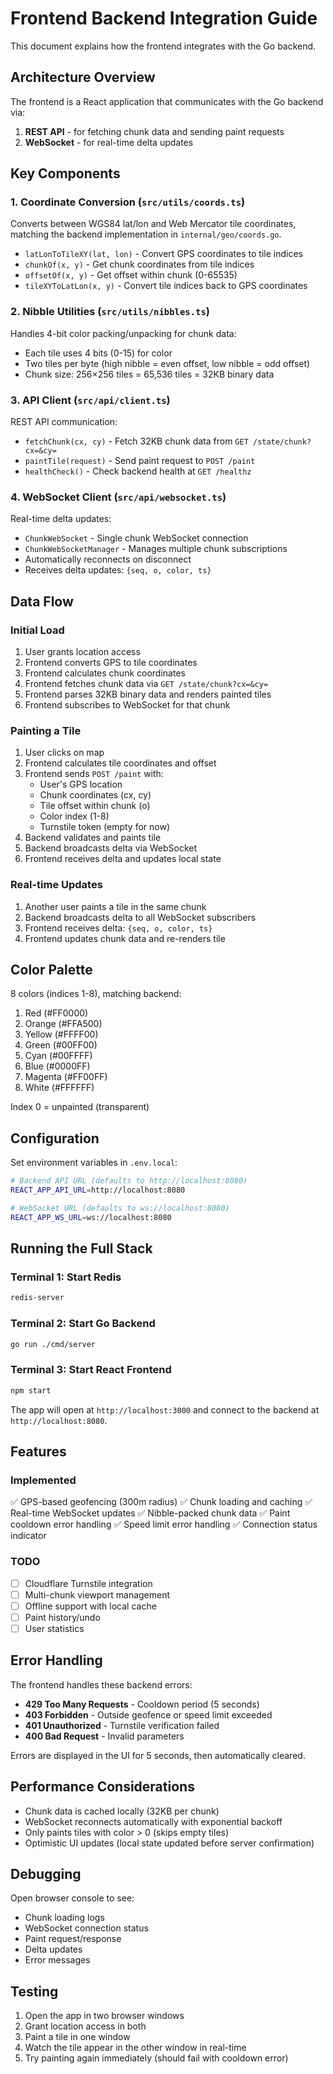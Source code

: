 # Frontend Backend Integration Guide

This document explains how the frontend integrates with the Go backend.

## Architecture Overview

The frontend is a React application that communicates with the Go backend via:
1. **REST API** - for fetching chunk data and sending paint requests
2. **WebSocket** - for real-time delta updates

## Key Components

### 1. Coordinate Conversion (`src/utils/coords.ts`)

Converts between WGS84 lat/lon and Web Mercator tile coordinates, matching the backend implementation in `internal/geo/coords.go`.

- `latLonToTileXY(lat, lon)` - Convert GPS coordinates to tile indices
- `chunkOf(x, y)` - Get chunk coordinates from tile indices
- `offsetOf(x, y)` - Get offset within chunk (0-65535)
- `tileXYToLatLon(x, y)` - Convert tile indices back to GPS coordinates

### 2. Nibble Utilities (`src/utils/nibbles.ts`)

Handles 4-bit color packing/unpacking for chunk data:
- Each tile uses 4 bits (0-15) for color
- Two tiles per byte (high nibble = even offset, low nibble = odd offset)
- Chunk size: 256×256 tiles = 65,536 tiles = 32KB binary data

### 3. API Client (`src/api/client.ts`)

REST API communication:
- `fetchChunk(cx, cy)` - Fetch 32KB chunk data from `GET /state/chunk?cx=&cy=`
- `paintTile(request)` - Send paint request to `POST /paint`
- `healthCheck()` - Check backend health at `GET /healthz`

### 4. WebSocket Client (`src/api/websocket.ts`)

Real-time delta updates:
- `ChunkWebSocket` - Single chunk WebSocket connection
- `ChunkWebSocketManager` - Manages multiple chunk subscriptions
- Automatically reconnects on disconnect
- Receives delta updates: `{seq, o, color, ts}`

## Data Flow

### Initial Load
1. User grants location access
2. Frontend converts GPS to tile coordinates
3. Frontend calculates chunk coordinates
4. Frontend fetches chunk data via `GET /state/chunk?cx=&cy=`
5. Frontend parses 32KB binary data and renders painted tiles
6. Frontend subscribes to WebSocket for that chunk

### Painting a Tile
1. User clicks on map
2. Frontend calculates tile coordinates and offset
3. Frontend sends `POST /paint` with:
   - User's GPS location
   - Chunk coordinates (cx, cy)
   - Tile offset within chunk (o)
   - Color index (1-8)
   - Turnstile token (empty for now)
4. Backend validates and paints tile
5. Backend broadcasts delta via WebSocket
6. Frontend receives delta and updates local state

### Real-time Updates
1. Another user paints a tile in the same chunk
2. Backend broadcasts delta to all WebSocket subscribers
3. Frontend receives delta: `{seq, o, color, ts}`
4. Frontend updates chunk data and re-renders tile

## Color Palette

8 colors (indices 1-8), matching backend:
1. Red (#FF0000)
2. Orange (#FFA500)
3. Yellow (#FFFF00)
4. Green (#00FF00)
5. Cyan (#00FFFF)
6. Blue (#0000FF)
7. Magenta (#FF00FF)
8. White (#FFFFFF)

Index 0 = unpainted (transparent)

## Configuration

Set environment variables in `.env.local`:

```bash
# Backend API URL (defaults to http://localhost:8080)
REACT_APP_API_URL=http://localhost:8080

# WebSocket URL (defaults to ws://localhost:8080)
REACT_APP_WS_URL=ws://localhost:8080
```

## Running the Full Stack

### Terminal 1: Start Redis
```bash
redis-server
```

### Terminal 2: Start Go Backend
```bash
go run ./cmd/server
```

### Terminal 3: Start React Frontend
```bash
npm start
```

The app will open at `http://localhost:3000` and connect to the backend at `http://localhost:8080`.

## Features

### Implemented
✅ GPS-based geofencing (300m radius)
✅ Chunk loading and caching
✅ Real-time WebSocket updates
✅ Nibble-packed chunk data
✅ Paint cooldown error handling
✅ Speed limit error handling
✅ Connection status indicator

### TODO
- [ ] Cloudflare Turnstile integration
- [ ] Multi-chunk viewport management
- [ ] Offline support with local cache
- [ ] Paint history/undo
- [ ] User statistics

## Error Handling

The frontend handles these backend errors:
- **429 Too Many Requests** - Cooldown period (5 seconds)
- **403 Forbidden** - Outside geofence or speed limit exceeded
- **401 Unauthorized** - Turnstile verification failed
- **400 Bad Request** - Invalid parameters

Errors are displayed in the UI for 5 seconds, then automatically cleared.

## Performance Considerations

- Chunk data is cached locally (32KB per chunk)
- WebSocket reconnects automatically with exponential backoff
- Only paints tiles with color > 0 (skips empty tiles)
- Optimistic UI updates (local state updated before server confirmation)

## Debugging

Open browser console to see:
- Chunk loading logs
- WebSocket connection status
- Paint request/response
- Delta updates
- Error messages

## Testing

1. Open the app in two browser windows
2. Grant location access in both
3. Paint a tile in one window
4. Watch the tile appear in the other window in real-time
5. Try painting again immediately (should fail with cooldown error)

